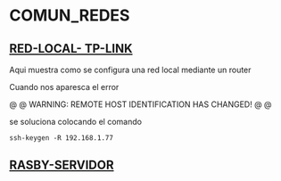 # COMUN_REDES

## [RED-LOCAL- TP-LINK](https://github.com/ErickLopC/RED-LOCAL-tp-link-)


Aqui muestra como se configura una red local mediante un router 



Cuando nos aparesca el error

@ @ WARNING: REMOTE HOST IDENTIFICATION HAS CHANGED! @ @

se soluciona colocando el comando
```
ssh-keygen -R 192.168.1.77
```


## [RASBY-SERVIDOR](https://github.com/ErickLopC/SERVIDOR_RASBY)
